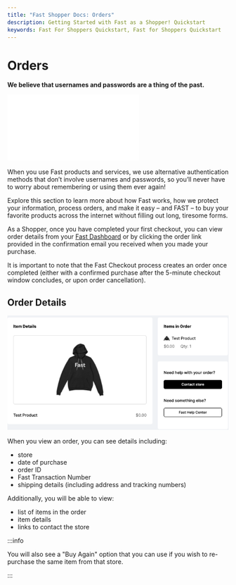 ```yaml
---
title: "Fast Shopper Docs: Orders"
description: Getting Started with Fast as a Shopper! Quickstart
keywords: Fast For Shoppers Quickstart, Fast for Shoppers Quickstart
---
```


# Orders

**We believe that usernames and passwords are a thing of the past.**

<embed src="/reusables/for-shoppers/_fast_all_what_is_fast_checkout" />

When you use Fast products and services, we use alternative authentication methods that don’t involve usernames and passwords, so you’ll never have to worry about remembering or using them ever again!

Explore this section to learn more about how Fast works, how we protect your information, process orders, and make it easy – and FAST – to buy your favorite products across the internet without filling out long, tiresome forms.

As a Shopper, once you have completed your first checkout, you can view order details from your [Fast Dashboard](https://fast.co) or by clicking the order link provided in the confirmation email you received when you made your purchase.

It is important to note that the Fast Checkout process creates an order once completed (either with a confirmed purchase after the 5-minute checkout window concludes, or upon order cancellation).

## Order Details

![order item details](./images/orders_item_details.png)

When you view an order, you can see details including:

- store
- date of purchase
- order ID
- Fast Transaction Number
- shipping details (including address and tracking numbers)

Additionally, you will be able to view:

- list of items in the order
- item details
- links to contact the store

:::info

You will also see a "Buy Again" option that you can use if you wish to re-purchase the same item from that store.

:::
